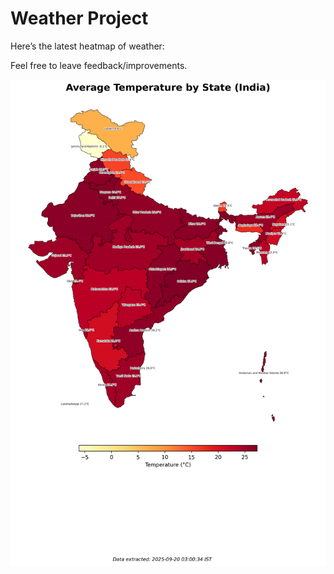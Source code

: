 # Weather Project

Here’s the latest heatmap of weather:

Feel free to leave feedback/improvements.

![India Heatmap](docs/assets/india_heatmap.png?v=CDCB7C)
